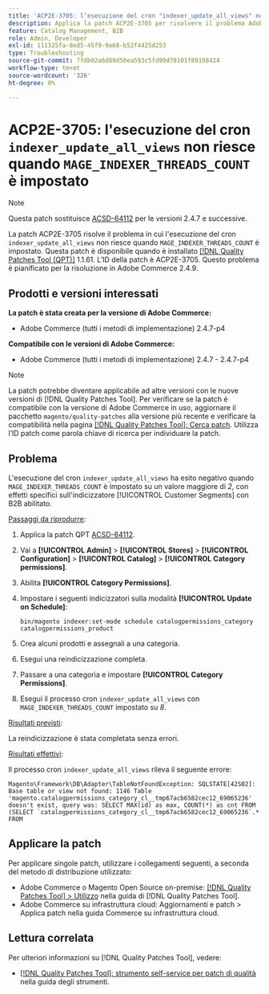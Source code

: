 ```yaml
---
title: 'ACP2E-3705: l’esecuzione del cron "indexer_update_all_views" non riesce quando "MAGE_INDEXER_THREADS_COUNT" è impostato'
description: Applica la patch ACP2E-3705 per risolvere il problema Adobe Commerce per cui l’esecuzione del cron "indexer_update_all_views" non riesce quando è impostato "MAGE_INDEXER_THREADS_COUNT".
feature: Catalog Management, B2B
role: Admin, Developer
exl-id: 111325fa-8ed5-45f9-9e68-b52f4425d253
type: Troubleshooting
source-git-commit: 7fdb02a6d89d50ea593c5fd99d78101f89198424
workflow-type: tm+mt
source-wordcount: '326'
ht-degree: 0%

---
```


# ACP2E-3705: l&#39;esecuzione del cron `indexer_update_all_views` non riesce quando `MAGE_INDEXER_THREADS_COUNT` è impostato

>[!NOTE]
>
>Questa patch sostituisce [ACSD-64112](/help/tools/quality-patches-tool/patches-available-in-qpt/v1-1-59/acsd-64112-indexer-update-all-views-cron-execution-fails.md) per le versioni 2.4.7 e successive.

La patch ACP2E-3705 risolve il problema in cui l&#39;esecuzione del cron `indexer_update_all_views` non riesce quando `MAGE_INDEXER_THREADS_COUNT` è impostato. Questa patch è disponibile quando è installato [[!DNL Quality Patches Tool (QPT)]](/help/tools/quality-patches-tool/quality-patches-tool-to-self-serve-quality-patches.md) 1.1.61. L’ID della patch è ACP2E-3705. Questo problema è pianificato per la risoluzione in Adobe Commerce 2.4.9.

## Prodotti e versioni interessati

**La patch è stata creata per la versione di Adobe Commerce:**

* Adobe Commerce (tutti i metodi di implementazione) 2.4.7-p4

**Compatibile con le versioni di Adobe Commerce:**

* Adobe Commerce (tutti i metodi di implementazione) 2.4.7 - 2.4.7-p4

>[!NOTE]
>
>La patch potrebbe diventare applicabile ad altre versioni con le nuove versioni di [!DNL Quality Patches Tool]. Per verificare se la patch è compatibile con la versione di Adobe Commerce in uso, aggiornare il pacchetto `magento/quality-patches` alla versione più recente e verificare la compatibilità nella pagina [[!DNL Quality Patches Tool]: Cerca patch](https://experienceleague.adobe.com/tools/commerce-quality-patches/index.html?lang=it). Utilizza l’ID patch come parola chiave di ricerca per individuare la patch.

## Problema

L&#39;esecuzione del cron `indexer_update_all_views` ha esito negativo quando `MAGE_INDEXER_THREADS_COUNT` è impostato su un valore maggiore di *2*, con effetti specifici sull&#39;indicizzatore [!UICONTROL Customer Segments] con B2B abilitato.

<u>Passaggi da riprodurre</u>:

1. Applica la patch QPT [ACSD-64112](/help/tools/quality-patches-tool/patches-available-in-qpt/v1-1-59/acsd-64112-indexer-update-all-views-cron-execution-fails.md).
1. Vai a **[!UICONTROL Admin]** > **[!UICONTROL Stores]** > **[!UICONTROL Configuration]** > **[!UICONTROL Catalog]** > **[!UICONTROL Category permissions]**.
1. Abilita **[!UICONTROL Category Permissions]**.
1. Impostare i seguenti indicizzatori sulla modalità **[!UICONTROL Update on Schedule]**:

   ```
   bin/magento indexer:set-mode schedule catalogpermissions_category catalogpermissions_product
   ```

1. Crea alcuni prodotti e assegnali a una categoria.
1. Esegui una reindicizzazione completa.
1. Passare a una categoria e impostare **[!UICONTROL Category Permissions]**.
1. Esegui il processo cron `indexer_update_all_views` con `MAGE_INDEXER_THREADS_COUNT` impostato su *8*.

<u>Risultati previsti</u>:

La reindicizzazione è stata completata senza errori.

<u>Risultati effettivi</u>:

Il processo cron `indexer_update_all_views` rileva il seguente errore:

```
Magento\Framework\DB\Adapter\TableNotFoundException: SQLSTATE[42S02]: Base table or view not found: 1146 Table 'magento.catalogpermissions_category_cl__tmp67acb6582cec12_69065236' doesn't exist, query was: SELECT MAX(id) as max, COUNT(*) as cnt FROM (SELECT `catalogpermissions_category_cl__tmp67acb6582cec12_69065236`.* FROM
```


## Applicare la patch

Per applicare singole patch, utilizzare i collegamenti seguenti, a seconda del metodo di distribuzione utilizzato:

* Adobe Commerce o Magento Open Source on-premise: [[!DNL Quality Patches Tool] > Utilizzo](/help/tools/quality-patches-tool/usage.md) nella guida di [!DNL Quality Patches Tool].
* Adobe Commerce su infrastruttura cloud: Aggiornamenti e patch > Applica patch nella guida Commerce su infrastruttura cloud.

## Lettura correlata

Per ulteriori informazioni su [!DNL Quality Patches Tool], vedere:

* [[!DNL Quality Patches Tool]: strumento self-service per patch di qualità](/help/tools/quality-patches-tool/quality-patches-tool-to-self-serve-quality-patches.md) nella guida degli strumenti.
